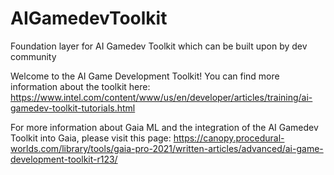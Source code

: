 # AIGamedevToolkit
Foundation layer for AI Gamedev Toolkit which can be built upon by dev community

Welcome to the AI Game Development Toolkit! You can find more information about the toolkit here: https://www.intel.com/content/www/us/en/developer/articles/training/ai-gamedev-toolkit-tutorials.html

For more information about Gaia ML and the integration of the AI Gamedev Toolkit into Gaia, please visit this page: https://canopy.procedural-worlds.com/library/tools/gaia-pro-2021/written-articles/advanced/ai-game-development-toolkit-r123/
